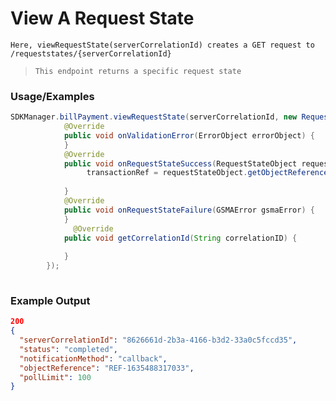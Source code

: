 
# View A Request State

`Here, viewRequestState(serverCorrelationId) creates a GET request to /requeststates/{serverCorrelationId}`

> `This endpoint returns a specific request state`
### Usage/Examples
```java
SDKManager.billPayment.viewRequestState(serverCorrelationId, new RequestStateInterface() {
            @Override
            public void onValidationError(ErrorObject errorObject) {
            }
            @Override
            public void onRequestStateSuccess(RequestStateObject requestStateObject) {
                 transactionRef = requestStateObject.getObjectReference();
      
            }
            @Override
            public void onRequestStateFailure(GSMAError gsmaError) {
            }
              @Override
            public void getCorrelationId(String correlationID) {
               
            }
        });
  
  ````

### Example Output

```json
200
{
  "serverCorrelationId": "8626661d-2b3a-4166-b3d2-33a0c5fccd35",
  "status": "completed",
  "notificationMethod": "callback",
  "objectReference": "REF-1635488317033",
  "pollLimit": 100
}
```
